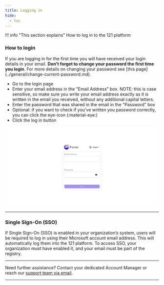 ```yaml
---
title: Logging in
hide:
  - toc
---
```


!!! info "This section explains"
    How to log in to the 121 platform

### How to login

If you are logging in for the first time you will have received your login details in your email. **Don't forget to change your password the first time you login**. For more details on changing your password see [this page] (../general/change-current-password.md).

- Go to the login page
- Enter your email address in the "Email Address" box. NOTE: this is case sensitive, so make sure you write your email address exactly as it is written in the email you received, without any additional capital letters.
- Enter the password that was shared in the email in the "Password" box
- Optional: if you want to check if you've written you password correctly, you can click the eye-icon (:material-eye:)
- Click the log in button

![Login screen](https://raw.githubusercontent.com/global-121/121-platform/main/e2e/tests/__screenshots__/UserManualScreenshots/userManualScreenshots.spec.ts/loginScreen.png)

---

### Single Sign-On (SSO)

If Single Sign-On (SSO) is enabled in your organization’s system, users will be required to log in using their Microsoft account email address. This will automatically log them into the 121 platform. To access SSO, your organization must have enabled it, and your email must be part of the registry.

___
Need further assistance? Contact your dedicated Account Manager or reach our [support team via email](mailto:support@121.global).
___
